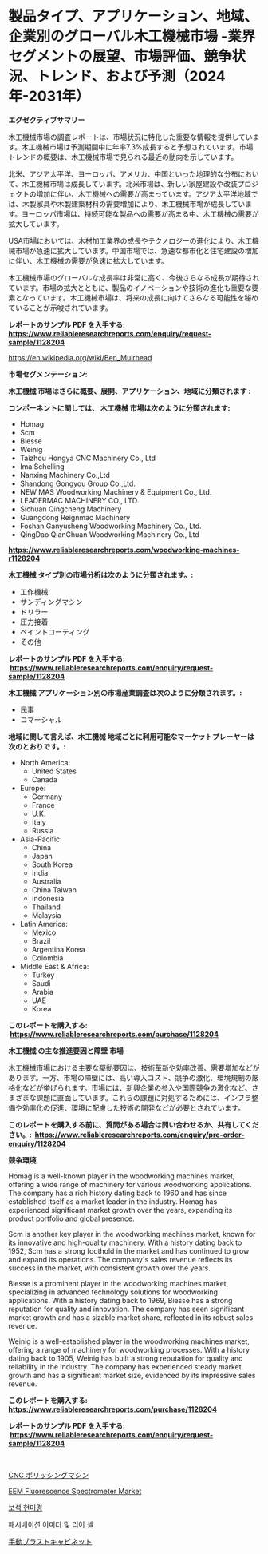 <p><h1>製品タイプ、アプリケーション、地域、企業別のグローバル木工機械市場 -業界セグメントの展望、市場評価、競争状況、トレンド、および予測（2024年-2031年）</h1></p><p><strong>エグゼクティブサマリー</strong></p>
<p><p>木工機械市場の調査レポートは、市場状況に特化した重要な情報を提供しています。木工機械市場は予測期間中に年率7.3%成長すると予想されています。市場トレンドの概要は、木工機械市場で見られる最近の動向を示しています。</p><p>北米、アジア太平洋、ヨーロッパ、アメリカ、中国といった地理的な分布において、木工機械市場は成長しています。北米市場は、新しい家屋建設や改装プロジェクトの増加に伴い、木工機械への需要が高まっています。アジア太平洋地域では、木製家具や木製建築材料の需要増加により、木工機械市場が成長しています。ヨーロッパ市場は、持続可能な製品への需要が高まる中、木工機械の需要が拡大しています。</p><p>USA市場においては、木材加工業界の成長やテクノロジーの進化により、木工機械市場が急速に拡大しています。中国市場では、急速な都市化と住宅建設の増加に伴い、木工機械の需要が急速に拡大しています。</p><p>木工機械市場のグローバルな成長率は非常に高く、今後さらなる成長が期待されています。市場の拡大とともに、製品のイノベーションや技術の進化も重要な要素となっています。木工機械市場は、将来の成長に向けてさらなる可能性を秘めていることが示唆されています。</p></p>
<p><strong>レポートのサンプル PDF を入手する: <a href="https://www.reliableresearchreports.com/enquiry/request-sample/1128204">https://www.reliableresearchreports.com/enquiry/request-sample/1128204</a></strong></p>
<p><a href="https://en.wikipedia.org/wiki/Ben_Muirhead">https://en.wikipedia.org/wiki/Ben_Muirhead</a></p>
<p><strong>市場セグメンテーション:</strong></p>
<p><strong> 木工機械 市場はさらに概要、展開、アプリケーション、地域に分類されます :</strong></p>
<p><strong>コンポーネントに関しては、 木工機械 市場は次のように分類されます: &nbsp;</strong></p>
<p><ul><li>Homag</li><li>Scm</li><li>Biesse</li><li>Weinig</li><li>Taizhou Hongya CNC Machinery Co., Ltd</li><li>Ima Schelling</li><li>Nanxing Machinery Co.,Ltd</li><li>Shandong Gongyou Group Co.,Ltd.</li><li>NEW MAS Woodworking Machinery & Equipment Co., Ltd.</li><li>LEADERMAC MACHINERY CO., LTD.</li><li>Sichuan Qingcheng Machinery</li><li>Guangdong Reignmac Machinery</li><li>Foshan Ganyusheng Woodworking Machinery Co., Ltd.</li><li>QingDao QianChuan Woodworking Machinery Co., Ltd</li></ul></p>
<p><strong><a href="https://www.reliableresearchreports.com/woodworking-machines-r1128204">https://www.reliableresearchreports.com/woodworking-machines-r1128204</a></strong></p>
<p><strong> 木工機械 タイプ別の市場分析は次のように分類されます。:</strong></p>
<p><ul><li>工作機械</li><li>サンディングマシン</li><li>ドリラー</li><li>圧力接着</li><li>ペイントコーティング</li><li>その他</li></ul></p>
<p><strong>レポートのサンプル PDF を入手する: &nbsp;<a href="https://www.reliableresearchreports.com/enquiry/request-sample/1128204">https://www.reliableresearchreports.com/enquiry/request-sample/1128204</a></strong></p>
<p><strong> 木工機械 アプリケーション別の市場産業調査は次のように分類されます。:</strong></p>
<p><ul><li>民事</li><li>コマーシャル</li></ul></p>
<p><strong>地域に関して言えば、木工機械 地域ごとに利用可能なマーケットプレーヤーは次のとおりです。:</strong></p>
<p><ul>
    <li>
        North America:
        <ul>
            <li>United States</li>
            <li>Canada</li>
        </ul>
    </li>
    <li>
        Europe:
        <ul>
            <li>Germany</li>
            <li>France</li>
            <li>U.K.</li>
            <li>Italy</li>
            <li>Russia</li>
        </ul>
    </li>
    <li>
        Asia-Pacific:
        <ul>
            <li>China</li>
            <li>Japan</li>
            <li>South Korea</li>
            <li>India</li>
            <li>Australia</li>
            <li>China Taiwan</li>
            <li>Indonesia</li>
            <li>Thailand</li>
            <li>Malaysia</li>
        </ul>
    </li>
    <li>
        Latin America:
        <ul>
            <li>Mexico</li>
            <li>Brazil</li>
            <li>Argentina Korea</li>
            <li>Colombia</li>
        </ul>
    </li>
    <li>
        Middle East & Africa:
        <ul>
            <li>Turkey</li>
            <li>Saudi</li>
            <li>Arabia</li>
            <li>UAE</li>
            <li>Korea</li>
        </ul>
    </li>
    </ul></p>
<p><strong>このレポートを購入する: &nbsp;<a href="https://www.reliableresearchreports.com/purchase/1128204">https://www.reliableresearchreports.com/purchase/1128204</a></strong></p>
<p><strong>木工機械 の主な推進要因と障壁 市場</strong></p>
<p><p>木工機械市場における主要な駆動要因は、技術革新や効率改善、需要増加などがあります。一方、市場の障壁には、高い導入コスト、競争の激化、環境規制の厳格化などが挙げられます。市場には、新興企業の参入や国際競争の激化など、さまざまな課題に直面しています。これらの課題に対処するためには、インフラ整備や効率化の促進、環境に配慮した技術の開発などが必要とされています。</p></p>
<p><strong>このレポートを購入する前に、質問がある場合は問い合わせるか、共有してください。:&nbsp; <a href="https://www.reliableresearchreports.com/enquiry/pre-order-enquiry/1128204">https://www.reliableresearchreports.com/enquiry/pre-order-enquiry/1128204</a></strong></p>
<p><strong>競争環境</strong></p>
<p><p>Homag is a well-known player in the woodworking machines market, offering a wide range of machinery for various woodworking applications. The company has a rich history dating back to 1960 and has since established itself as a market leader in the industry. Homag has experienced significant market growth over the years, expanding its product portfolio and global presence.</p><p>Scm is another key player in the woodworking machines market, known for its innovative and high-quality machinery. With a history dating back to 1952, Scm has a strong foothold in the market and has continued to grow and expand its operations. The company's sales revenue reflects its success in the market, with consistent growth over the years.</p><p>Biesse is a prominent player in the woodworking machines market, specializing in advanced technology solutions for woodworking applications. With a history dating back to 1969, Biesse has a strong reputation for quality and innovation. The company has seen significant market growth and has a sizable market share, reflected in its robust sales revenue.</p><p>Weinig is a well-established player in the woodworking machines market, offering a range of machinery for woodworking processes. With a history dating back to 1905, Weinig has built a strong reputation for quality and reliability in the industry. The company has experienced steady market growth and has a significant market size, evidenced by its impressive sales revenue.</p></p>
<p><strong>このレポートを購入する: &nbsp; <a href="https://www.reliableresearchreports.com/purchase/1128204">https://www.reliableresearchreports.com/purchase/1128204</a></strong></p>
<p><strong>レポートのサンプル PDF を入手する: &nbsp;<a href="https://www.reliableresearchreports.com/enquiry/request-sample/1128204">https://www.reliableresearchreports.com/enquiry/request-sample/1128204</a></strong><strong></strong></p>
<p>&nbsp;</p>
<p><p><a href="https://medium.com/@mares423/cnc%E7%A0%94%E7%A3%A8%E6%A9%9F%E5%B8%82%E5%A0%B4%E3%81%AE%E3%83%88%E3%83%AC%E3%83%B3%E3%83%89%E3%81%A8%E5%88%86%E6%9E%90-%E5%B0%86%E6%9D%A5%E3%81%AE%E6%88%90%E9%95%B7%E3%81%AE%E6%A9%9F%E4%BC%9A%E3%81%A8%E8%AA%B2%E9%A1%8C-2024%E5%B9%B4-2031%E5%B9%B4-7f3107d28368">CNC ポリッシングマシン</a></p><p><a href="https://www.linkedin.com/pulse/insights-eem-fluorescence-spectrometer-market-share-competitive-87o8f">EEM Fluorescence Spectrometer Market</a></p><p><a href="https://github.com/KellyLyncyh543964/Market-Research-Report-List-3/blob/main/923666638180.md">보석 현미경</a></p><p><a href="https://github.com/rcabello548/Market-Research-Report-List-2/blob/main/702849738181.md">패시베이션 이미터 및 리어 셀</a></p><p><a href="https://medium.com/@reyeshowell655/%E3%83%9E%E3%83%8B%E3%83%A5%E3%82%A2%E3%83%AB%E3%83%96%E3%83%A9%E3%82%B9%E3%83%88%E3%82%AD%E3%83%A3%E3%83%93%E3%83%8D%E3%83%83%E3%83%88%E5%B8%82%E5%A0%B4%E3%81%B8%E3%81%AE%E6%B7%B1%E3%81%84%E6%BD%9C%E5%85%A5-%E5%8B%95%E5%90%91-%E5%B8%82%E5%A0%B4%E3%82%BB%E3%82%B0%E3%83%A1%E3%83%B3%E3%83%86%E3%83%BC%E3%82%B7%E3%83%A7%E3%83%B3-%E7%AB%B6%E4%BA%89%E5%88%86%E6%9E%90-ce0c46247769">手動ブラストキャビネット</a></p></p>